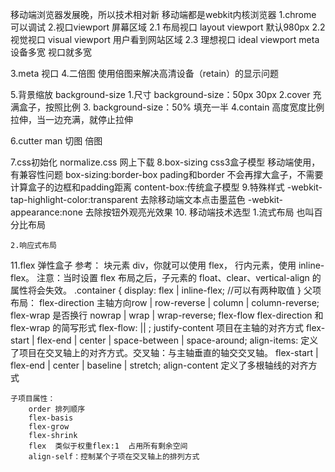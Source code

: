 移动端浏览器发展晚，所以技术相对新
 移动端都是webkit内核浏览器
 1.chrome 可以调试
 2.视口viewport 屏幕区域
	2.1 布局视口 layout viewport 默认980px
	2.2 视觉视口 visual viewport 用户看到网站区域
	2.3 理想视口 ideal viewport meta 设备多宽 视口就多宽
	
3.meta 视口
	<meta name="viewport" content="width=device-width,user-scalable=no,initial-scale=1.0
	,maximum-scale=1.0,minimum-scale=1.0">
4.二倍图
	使用倍图来解决高清设备（retain）的显示问题
	
	
5.背景缩放 background-size
	1.尺寸 background-size：50px 30px
	2.cover 充满盒子，按照比例
	3. background-size：50% 填充一半
	4.contain 高度宽度比例拉伸，当一边充满，就停止拉伸
	
6.cutter man 切图 倍图	

7.css初始化 normalize.css 网上下载
8.box-sizing css3盒子模型 移动端使用，有兼容性问题
	box-sizing:border-box pading和border 不会再撑大盒子，不需要计算盒子的边框和padding距离
	content-box:传统盒子模型
9.特殊样式
	-webkit-tap-highlight-color:transparent 去除移动端文本点击墨蓝色
	-webkit-appearance:none 去除按钮外观亮光效果
10.	移动端技术选型
	1.流式布局 也叫百分比布局
	
		
	2.响应式布局
	
11.flex 弹性盒子 参考：[](https://zhuanlan.zhihu.com/p/25303493)
	块元素  div，你就可以使用 flex，
	行内元素，使用 inline-flex。
	注意：当时设置 flex 布局之后，子元素的 float、clear、vertical-align 的属性将会失效。
	.container {
		display: flex | inline-flex;       //可以有两种取值
	}
	父项布局：
		flex-direction  主轴方向row | row-reverse | column | column-reverse;
		flex-wrap  是否换行  nowrap | wrap | wrap-reverse;
		flex-flow flex-direction 和 flex-wrap 的简写形式  flex-flow: <flex-direction> || <flex-wrap>;
		justify-content 项目在主轴的对齐方式 flex-start | flex-end | center | space-between | space-around;
		align-items: 定义了项目在交叉轴上的对齐方式。交叉轴：与主轴垂直的轴交交叉轴。
			flex-start | flex-end | center | baseline | stretch;
		align-content 定义了多根轴线的对齐方式
		
	子项目属性：
		order 排列顺序
		flex-basis 
		flex-grow
		flex-shrink
		flex  类似于权重flex:1  占用所有剩余空间
		align-self：控制某个子项在交叉轴上的排列方式


	
	